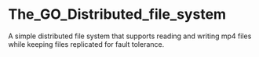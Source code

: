 # The_GO_Distributed_file_system
A simple distributed file system that supports reading and writing mp4 files while keeping files replicated for fault tolerance.
